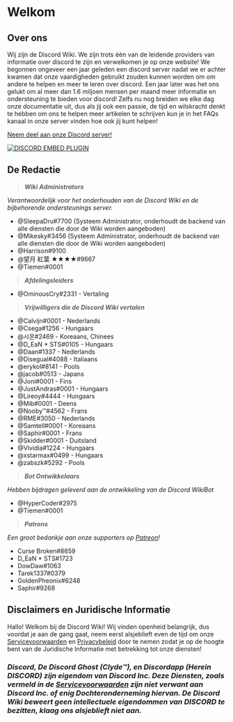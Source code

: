 <!-- TITLE: Dutch - Startpagina -->
<!-- SUBTITLE: Welkom bij de Discord Wiki! -->

# Welkom
## Over ons

Wij zijn de Discord Wiki. We zijn trots één van de leidende providers van informatie over discord te zijn en verwelkomen je op onze website! We begonnen ongeveer een jaar geleden een discord server nadat we er achter kwamen dat onze vaardigheden gebruikt zouden kunnen worden om om andere te helpen en meer te leren over discord. Een jaar later was het ons gelukt om al meer dan 1.6 miljoen mensen per maand meer informatie en ondersteuning te bieden voor discord! Zelfs nu nog breiden we elke dag onze documentatie uit, dus als jij ook een passie, de tijd en wilskracht denkt te hebben om ons te helpen meer artikelen te schrijven kun je in het FAQs kanaal in onze server vinden hoe ook jij kunt helpen!  

[Neem deel aan onze Discord server!](https://discord.gg/V6f8rZ2)

<a href="https://discord.gg/V6f8rZ2">![DISCORD EMBED PLUGIN](https://discordapp.com/api/guilds/367460196148183040/widget.png?style=banner2)</a>

## De Redactie
> ***Wiki Administrators***

*Verantwoordelijk voor het onderhouden van de Discord Wiki en de bijbehorende ondersteunings server.*
* @SleepaDru#7700 (Systeem Administrator, onderhoudt de backend van alle diensten die door de Wiki worden aangeboden)
* @Mikesky#3456 (Systeem Administrator, onderhoudt de backend van alle diensten die door de Wiki worden aangeboden)
* @Harrison#9100
* @望月 紅葉 ★★★★#9667
* @Tiemen#0001

>***Afdelingsleiders***

* @OminousCry#2331 - Vertaling

> ***Vrijwilligers die de Discord Wiki vertalen***

* @Calvijn#0001 - Nederlands
* @Csega#1256 - Hungaars
* @시온#2469 - Koreaans, Chinees
* @D_EaN * STS#0105 - Hungaars
* @Daan#1337 - Nederlands
* @Disegual#4088 - Italiaans
* @erykol#8141 - Pools
* @jacob#0513 - Japans
* @Joni#0001 - Fins
* @JustAndras#0001 - Hungaars
* @Lireoy#4444 - Hungaars
* @Mib#0001 - Deens
* @Nooby™#4562 - Frans
* @RME#3050 - Nederlands
* @Samtell#0001 - Koreaans
* @Saphir#0001 - Frans
* @Skidder#0001 - Duitsland
* @Vividia#1224 - Hungaars
* @xstarmax#0499 - Hungaars
* @zabszk#5292 - Pools

> ***Bot Ontwikkelaars***

*Hebben bijdragen geleverd aan de ontwikkeling van de Discord WikiBot*
* @HyperCoder#2975
* @Tiemen#0001

> ***Patrons***

*Een groot bedankje aan onze supporters op [Patreon](https://www.patreon.com/TheDiscordWiki)!*

* Curse Broken#8659
* D_EaN * STS#1723
* DowDaw#1063
* Tarek1337#0379
* GoldenPheonix#6248
* Saphir#9268

## Disclaimers en Juridische Informatie
Hallo! Welkom bij de Discord Wiki! Wij vinden openheid belangrijk, dus voordat je aan de gang gaat, neem eerst alsjeblieft even de tijd om onze [Servicevoorwaarden](/terms) en [Privacybeleid](/privacy) door te nemen zodat je op de hoogte bent van de Juridische Informatie met betrekking tot onze diensten!

### ***Discord, De Discord Ghost (Clyde™), en Discordapp (Herein DISCORD) zijn eigendom van Discord Inc. Deze Diensten, zoals vermeld in de [Servicevoorwaarden](/terms) zijn niet verwant aan Discord Inc. of enig Dochteronderneming hiervan. De Discord Wiki beweert geen intellectuele eigendommen van DISCORD te bezitten, klaag ons alsjeblieft niet aan.***